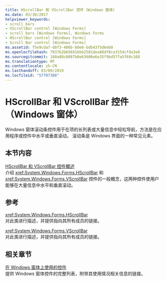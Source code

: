 ```yaml
---
title: HScrollBar 和 VScrollBar 控件（Windows 窗体）
ms.date: 03/30/2017
helpviewer_keywords:
- scroll bars
- VScrollBar control [Windows Forms]
- scroll bars [Windows Forms], Windows Forms
- HScrollBar control [Windows Forms]
- Scroll Bar control [Windows Forms]
ms.assetid: f5e9cda7-d8f3-406b-b0e6-bdb4375d6eb0
ms.openlocfilehash: 7937b2b65691bbb2581dea88df8ce315dcfda3e6
ms.sourcegitcommit: 160a88c8087b0e63606e6e35f9bd57fa5f69c168
ms.translationtype: MT
ms.contentlocale: zh-CN
ms.lasthandoff: 03/09/2019
ms.locfileid: "57707308"
---
```

# <a name="hscrollbar-and-vscrollbar-controls-windows-forms"></a>HScrollBar 和 VScrollBar 控件（Windows 窗体）
Windows 窗体滚动条控件用于在项的长列表或大量信息中轻松导航，方法是在应用程序或控件中水平或垂直滚动。 滚动条是 Windows 界面的一种常见元素。  
  
## <a name="in-this-section"></a>本节内容  
 [HScrollBar 和 VScrollBar 控件概述](hscrollbar-and-vscrollbar-controls-overview-windows-forms.md)  
 介绍 <xref:System.Windows.Forms.HScrollBar> 和 <xref:System.Windows.Forms.VScrollBar> 控件的一般概念，这两种控件使用户能够在大量信息中水平和垂直滚动。  
  
## <a name="reference"></a>参考  
 <xref:System.Windows.Forms.HScrollBar>  
 对此类进行描述，并提供指向其所有成员的链接。  
  
 <xref:System.Windows.Forms.VScrollBar>  
 对此类进行描述，并提供指向其所有成员的链接。  
  
## <a name="related-sections"></a>相关章节  
 [在 Windows 窗体上使用的控件](controls-to-use-on-windows-forms.md)  
 提供 Windows 窗体控件的完整列表，附带其使用情况相关信息的链接。
